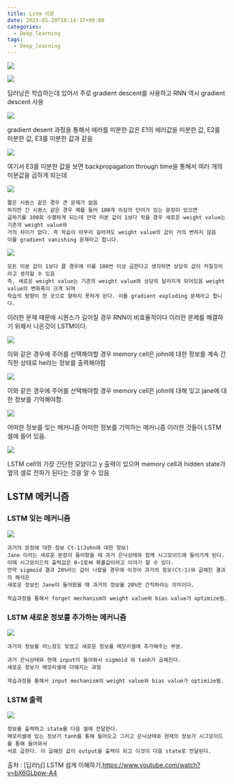 ```yaml
---
title: Lstm 이론
date: 2021-05-28T18:14:17+09:00
categories:
  - Deep_learning
tags:
  - Deep_learning
---
```



![](/image/lstm1.png)

![](/image/lstm2.png)

딥러닝은 학습하는데 있어서 주로 gradient descent를 사용하고  RNN 역시 gradient descent 사용

![](/image/lstm3.png)

gradient desent 과정을 통해서 에러를 미분한 값은 E1의 에러값을 미분한 값, E2를 미분한 값, E3를 미분한 값과 같음

![](/image/lstm4.png)

여기서 E3를 미분한 값을 보면
backpropagation through time을 통해서 여러 개의 미분값을 곱하게 되는데 

![](/image/lstm5.png)

    짧은 시퀀스 같은 경우 큰 문제가 없음
    하지만 긴 시퀀스 같은 경우 예를 들어 100개 이상의 단어가 있는 문장이 있으면
    곱하기를 100회 수행하게 되는데 만약 미분 값이 1보다 작을 경우 새로운 weight value는 기존의 weight value와
    거의 차이가 없다. 즉 학습이 아무리 길어져도 weight value의 값이 거의 변하지 않음
    이를 gradient vanishing 문제라고 합니다. 

![](/image/lstm6.png)

    모든 미분 값이 1보다 클 경우에 이를 100번 이상 곱한다고 생각하면 상당히 값이 커질것이라고 생각할 수 있음
    즉, 새로운 weight value는 기존의 weight value와 상당히 달라지게 되어있음 weight value의 변화폭이 크게 되며
    학습의 방향이 한 곳으로 향하지 못하게 된다. 이를 gradient exploding 문제라고 합니다.

이러한 문제 때문에 시퀀스가 길어질 경우 RNN이 비효율적이다 이러한 문제를 해결하기 위해서 나온것이 LSTM이다.

![](/image/lstm7.png)

이와 같은 경우에 주어를 선택해야할 경우 memory cell은 john에 대한 정보를 계속 간직한 상태로 he라는 정보를 출력해야함

![](/image/lstm8.png)

이와 같은 경우에 주어를 선택해야할 경우 memory cell은 john에 대해 잊고 jane에 대한 정보를 기억해야함.

![](/image/lstm10.png)

어떠한 정보를 잊는 메커니즘 어떠한 정보를 기억하는 메커니즘 이러한 것들이 LSTM 셀에 들어 있음.

![](/image/lstm9.png)

LSTM cell의 가장 간단한 모양이고 y 출력이 있으며 memory cell과 hidden state가 옆의 셀로 전파가 된다는 것을 알 수 있음

## LSTM 메커니즘

### LSTM 잊는 메커니즘

![](/image/lstm11.png)

    과거의 문장에 대한 정보 Ct-1(John에 대한 정보)
    Jane 이라는 새로운 문장이 들어왔을 때 과거 은닉상태와 함께 시그모이드에 들어가게 된다.
    이때 시그모이드의 출력값은 0~1로써 확률값이라고 이야기 할 수 있다.
    만약 sigmoid 결과 20%라는 값이 나왔을 경우에 이것이 과거의 정보(Ct-1)와 곱해진 결과의 해석은
    새로운 정보인 Jane이 들어왔을 때 과거의 정보를 20%만 간직하라는 의미이다.
    
    학습과정을 통해서 forget mechanism의 weight value와 bias value가 optimize됨.


### LSTM 새로운 정보를 추가하는 메커니즘

![](/image/lstm12.png)

    과거의 정보를 어느정도 잊었고 새로운 정보를 메모리셀에 추가해주는 부분.
     
    과거 은닉상태와 현재 input이 들어와서 sigmoid 와 tanh가 곱해진다.
    새로운 정보가 메모리셀에 더해지는 과정
    
    학습과정을 통해서 input mechanism의 weight value와 bias value가 optimize됨.

### LSTM 출력

![](/image/lstm13.png)

    정보를 출력하고 state를 다음 셀에 전달한다.
    메모리셀에 있는 정보가 tanh를 통해 들어오고 그리고 은닉상태와 현재의 정보가 시그모이드를 통해 들어와서
    서로 곱한다. 이 곱해진 값이 output을 출력이 되고 이것이 다음 state로 전달된다.

출처 : [딥러닝] LSTM 쉽게 이해하기,https://www.youtube.com/watch?v=bX6GLbpw-A4
